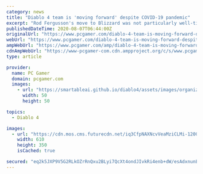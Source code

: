 ```yaml
---
category: news
title: "Diablo 4 team is 'moving forward' despite COVID-19 pandemic"
excerpt: "Rod Fergusson's move to Blizzard was not particularly well-timed. He left The Coalition in order to head up Diablo 4 in March, just ahead of the COVID-19 outbreak that forced the entire company to ..."
publishedDateTime: 2020-08-07T06:44:00Z
originalUrl: "https://www.pcgamer.com/diablo-4-team-is-moving-forward-despite-covid-19-pandemic/"
webUrl: "https://www.pcgamer.com/diablo-4-team-is-moving-forward-despite-covid-19-pandemic/"
ampWebUrl: "https://www.pcgamer.com/amp/diablo-4-team-is-moving-forward-despite-covid-19-pandemic/"
cdnAmpWebUrl: "https://www-pcgamer-com.cdn.ampproject.org/c/s/www.pcgamer.com/amp/diablo-4-team-is-moving-forward-despite-covid-19-pandemic/"
type: article

provider:
  name: PC Gamer
  domain: pcgamer.com
  images:
    - url: "https://smartableai.github.io/diablo4/assets/images/organizations/pcgamer.com-50x50.jpg"
      width: 50
      height: 50

topics:
  - Diablo 4

images:
  - url: "https://cdn.mos.cms.futurecdn.net/iq3CfpNAXNcvVeaMziCLMi-1200-80.jpg"
    width: 610
    height: 350
    isCached: true

secured: "eq2k5JXP9V5G2RLkOZrRnQxu2BLyi7QcXt4ondJIvkRi4enb+dW/esAdxnunEGI51/azmqKrWEAiQSgK1f6O5B7TT/ap0n4cZx4GEmAxzlum7o3jHZa59ZORxOSs6ByQR1YL1CnPzpK3ITIA0jSDYbirq3G2UCMn1SMeoPJPim7ANn4o/rb192WREvsVSHSeYP61D/w19Q315fAkMUnbgD65ZYukwS6SgOkYaUWsVC8mDlr6a9+sSAABtA/5T91CLmpw6WHurDxmwPnBiolbZfgchpTsUInXJVX4lOQr/SftYeolxVMkEy4X7eMSBCSf/Li043ntyS24AcdnZueyjQ1WVF0JCAZFKzd+F4KmrVs=;tvpBO6zzdaKGsozCXbdt1w=="
---
```


